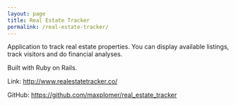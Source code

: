 ```yaml
---
layout: page
title: Real Estate Tracker
permalink: /real-estate-tracker/
---
```


Application to track real estate properties.  You can display available listings, track visitors and do financial analyses.

Built with Ruby on Rails.

Link: <a href="http://www.realestatetracker.co/" target="_blank">http://www.realestatetracker.co/</a>

GitHub: <a href="https://github.com/maxplomer/real_estate_tracker" target="_blank">https://github.com/maxplomer/real_estate_tracker</a>

